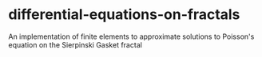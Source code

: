 # differential-equations-on-fractals
An implementation of finite elements to approximate solutions to Poisson's equation on the Sierpinski Gasket fractal
